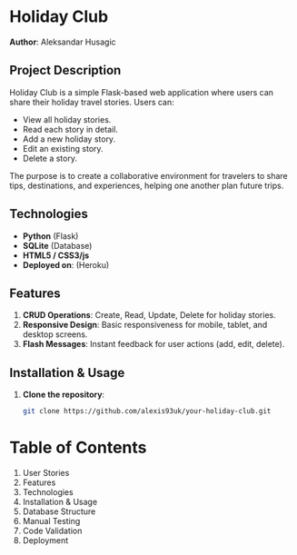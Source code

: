 # Holiday Club

**Author**: Aleksandar Husagic 

## Project Description

Holiday Club is a simple Flask-based web application where users can share their holiday travel stories. Users can:

- View all holiday stories.
- Read each story in detail.
- Add a new holiday story.
- Edit an existing story.
- Delete a story.

The purpose is to create a collaborative environment for travelers to share tips, destinations, and experiences, helping one another plan future trips.

## Technologies

- **Python** (Flask)
- **SQLite** (Database)
- **HTML5 / CSS3/js**
- **Deployed on**: (Heroku)

## Features

1. **CRUD Operations**: Create, Read, Update, Delete for holiday stories.
2. **Responsive Design**: Basic responsiveness for mobile, tablet, and desktop screens.
3. **Flash Messages**: Instant feedback for user actions (add, edit, delete).

## Installation & Usage

1. **Clone the repository**:
   ```bash
   git clone https://github.com/alexis93uk/your-holiday-club.git

# Table of Contents
1. User Stories
2. Features
3. Technologies
4. Installation & Usage
5. Database Structure
6. Manual Testing
7. Code Validation
8. Deployment
